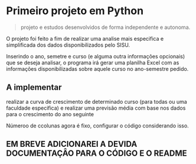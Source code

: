 # Primeiro projeto em Python
> projeto e estudos desenvolvidos de forma independente e autonoma.

O projeto foi feito a fim de realizar uma analise mais especifica e simplificada dos dados disponibilizados pelo SISU.

Inserindo o ano, semetre e curso (e alguma outra informações opcionais) que se deseja analisar, o programa irá gerar uma planilha Excel com as informações disponibilizadas sobre aquele curso no ano-semestre pedido.

## A implementar

realizar a curva de crescimento de determinado curso (para todas ou uma faculdade especifica) e realizar uma previsão média com base nos dados para o crescimento do ano seguinte

Númeroo de ccolunas agora é fixo, configurar  o código considerando isso.

## EM BREVE ADICIONAREI A DEVIDA DOCUMENTAÇÂO PARA O CÓDIGO E O README